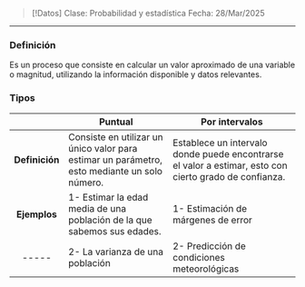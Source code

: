 >[!Datos]
>Clase: Probabilidad y estadística
>Fecha: 28/Mar/2025

---
### Definición
Es un proceso que consiste en calcular un valor aproximado de una variable o magnitud, utilizando la información disponible y datos relevantes.
### Tipos

|                | Puntual                                                                                      | Por intervalos                                                                                         |
| :------------: | -------------------------------------------------------------------------------------------- | ------------------------------------------------------------------------------------------------------ |
| **Definición** | Consiste en utilizar un único valor para estimar un parámetro, esto mediante un solo número. | Establece un intervalo donde puede encontrarse el valor a estimar, esto con cierto grado de confianza. |
|  **Ejemplos**  | 1- Estimar la edad media de una población de la que sabemos sus edades.                      | 1- Estimación de márgenes de error                                                                     |
|     -----      | 2- La varianza de una población                                                              | 2- Predicción de condiciones meteorológicas                                                            |
